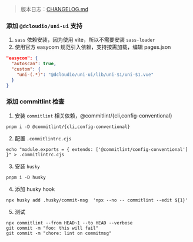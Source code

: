 > 版本日志：[CHANGELOG.md](./CHANGELOG.md)
### 添加 `@dcloudio/uni-ui` 支持

1. `sass` 依赖安装，因为使用 vite，所以不需要安装 `sass-loader`
2. 使用官方 easycom 规范引入依赖，支持按需加载，编辑 pages.json

```json
"easycom": {
  "autoscan": true,
  "custom": {
    "uni-(.*)": "@dcloudio/uni-ui/lib/uni-$1/uni-$1.vue"
  }
}
```

### 添加 commitlint 检查

1. 安装 `commitlint` 相关依赖，@commitlint/{cli,config-conventional}

```shell
pnpm i -D @commitlint/{cli,config-conventional}
```
2. 配置 `.commitlintrc.cjs`

```shell
echo "module.exports = { extends: ['@commitlint/config-conventional'] }" > .commitlintrc.cjs
```
3. 安装 `husky`

```shell
pnpm i -D husky
```
4. 添加 husky hook

```shell
npx husky add .husky/commit-msg  'npx --no -- commitlint --edit ${1}'
```
5. 测试

```shell
npx commitlint --from HEAD~1 --to HEAD --verbose
git commit -m "foo: this will fail"
git commit -m "chore: lint on commitmsg"
```